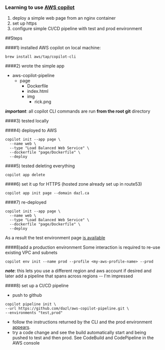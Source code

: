 ### Learning to use [AWS copilot](https://aws.amazon.com/containers/copilot/)
1. deploy a simple web page from an nginx container
1. set up https
1. configure simple CI/CD pipeline with test and prod environment


##Steps

####1)  installed AWS copilot on local machine: 

`brew install aws/tap/copilot-cli`

####2) wrote the simple app

 - aws-copilot-pipeline
   - page
     - Dockerfile
	 - index.html
	 - img
	   - rick.png
   
**_important_**: all copilot CLI commands are run __from the root git__ directory

####3) tested locally

####4) deployed to AWS

```
copilot init --app page \
  --name web \
  --type "Load Balanced Web Service" \
  --dockerfile "page/Dockerfile" \
  --deploy
```

####5) tested deleting everything

```
copilot app delete
```

####6) set it up for HTTPS (hosted zone already set up in route53)

```
copilot app init page --domain dazl.ca
```

####7) re-deployed

```
copilot init --app page \
  --name web \
  --type "Load Balanced Web Service" \
  --dockerfile "page/Dockerfile" \
  --deploy
```

As a result the test environment page [is available](https://web.test.page.dazl.ca)

####8)add a production environment
Some interaction is required to re-use existing VPC and subnets

```
copilot env init --name prod --profile <my-aws-profile-name> --prod
```

**_note_**: this lets you use a different region and aws account if desired and later add a pipeline that spans across regions -- I'm impressed

####8) set up a CI/CD pipeline

 - push to github

```
copilot pipeline init \
--url https://github.com/dazl/aws-copilot-pipeline.git \
--environments "test,prod" 
```

 - follow the instructions returned by the CLI and the prod environment [appears](https://web.prod.page.dazl.ca). 
 - try a code change and see the build automatically start and being pushed to test and then prod. See CodeBuild and CodePipeline in the AWS console 
 
 
